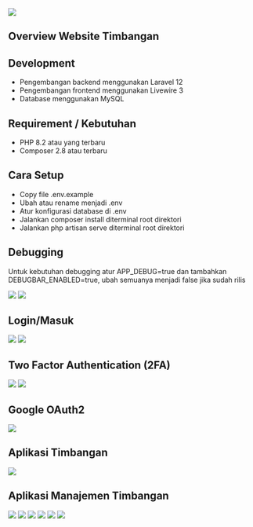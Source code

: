 <img src="Screenshot 2025-09-22 084615.png">

## Overview Website Timbangan

## Development
- Pengembangan backend menggunakan Laravel 12
- Pengembangan frontend menggunakan Livewire 3
- Database menggunakan MySQL 


## Requirement / Kebutuhan
 - PHP 8.2 atau yang terbaru
 - Composer 2.8 atau terbaru

## Cara Setup
 - Copy file .env.example
 - Ubah atau rename menjadi .env
 - Atur konfigurasi database di .env
 - Jalankan composer install diterminal root direktori
 - Jalankan php artisan serve diterminal root direktori

## Debugging
Untuk kebutuhan debugging atur APP_DEBUG=true dan tambahkan DEBUGBAR_ENABLED=true, ubah semuanya menjadi false jika sudah rilis

<img src="Screenshot 2025-09-22 091159.png">

<img src="Screenshot 2025-09-22 091147.png">

## Login/Masuk
<img src="Screenshot 2025-09-22 084615.png">
<img src="Screenshot 2025-09-22 084748.png">


## Two Factor Authentication (2FA)
<img src="Screenshot 2025-09-22 084711.png">
<img src="Screenshot 2025-09-22 084645.png">

## Google OAuth2
<img src="Screenshot 2025-09-22 092516.png">

## Aplikasi Timbangan
<img src="Screenshot 2025-09-22 084819.png">

## Aplikasi Manajemen Timbangan
<img src="Screenshot 2025-09-22 084835.png">
<img src="Screenshot 2025-09-22 084846.png">
<img src="Screenshot 2025-09-22 084857.png">
<img src="Screenshot 2025-09-22 084909.png">
<img src="Screenshot 2025-09-22 085008.png">
<img src="Screenshot 2025-09-22 085030.png">

